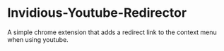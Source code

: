 # Invidious-Youtube-Redirector
A simple chrome extension that adds a redirect link to the context menu when using youtube.
